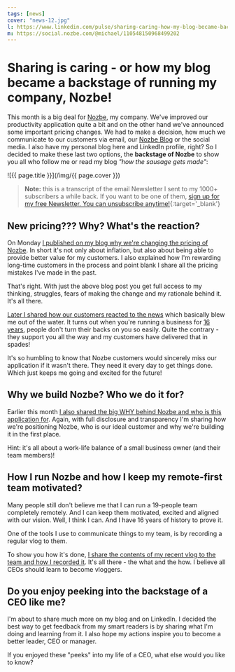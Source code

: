 ```yaml
---
tags: [news]
cover: "news-12.jpg"
l: https://www.linkedin.com/pulse/sharing-caring-how-my-blog-became-backstage-running-sliwinski
m: https://social.nozbe.com/@michael/110548150968499202
---
```


# Sharing is caring - or how my blog became a backstage of running my company, Nozbe!

This month is a big deal for [Nozbe][n], my company. We've improved our productivity application quite a bit and on the other hand we've announced some important pricing changes. We had to make a decision, how much we communicate to our customers via email, our [Nozbe Blog][nb] or the social media. I also have my personal blog here and LinkedIn profile, right? So I decided to make these last two options, the **backstage of Nozbe** to show you all who follow me or read my blog *"how the sausage gets made"*:

<!--More-->

![{{ page.title }}](/img/{{ page.cover }})

> **Note:** this is a transcript of the email Newsletter I sent to my 1000+ subscribers a while back. If you want to be one of them, [sign up for my free Newsletter. You can unsubscribe anytime!](https://michael.gratis/n){:target='_blank'}

## New pricing??? Why? What's the reaction?

On Monday [I published on my blog why we're changing the pricing of Nozbe](/pricing-why/). In short it's not only about inflation, but also about being able to provide better value for my customers. I also explained how I'm rewarding long-time customers in the process and point blank I share all the pricing mistakes I've made in the past.

That's right. With just the above blog post you get full access to my thinking, struggles, fears of making the change and my rationale behind it. It's all there.

[Later I shared how our customers reacted to the news](/compliments/) which basically blew me out of the water. It turns out when you're running a business for [16 years](/nozbe16/), people don't turn their backs on you so easily. Quite the contrary - they support you all the way and my customers have delivered that in spades!

It's so humbling to know that Nozbe customers would sincerely miss our application if it wasn't there. They need it every day to get things done. Which just keeps me going and excited for the future!

## Why we build Nozbe? Who we do it for?

Earlier this month [I also shared the big WHY behind Nozbe and who is this application for](/nozbe-why/). Again, with full disclosure and transparency I'm sharing how we're positioning Nozbe, who is our ideal customer and why we're building it in the first place.

Hint: it's all about a work-life balance of a small business owner (and their team members)!

## How I run Nozbe and how I keep my remote-first team motivated?

Many people still don't believe me that I can run a 19-people team completely remotely. And I can keep them motivated, excited and aligned with our vision. Well, I think I can. And I have 16 years of history to prove it.

One of the tools I use to communicate things to my team, is by recording a regular vlog to them.

To show you how it's done, [I share the contents of my recent vlog to the team and how I recorded it](/nozbe-vlog/). It's all there - the what and the how. I believe all CEOs should learn to become vloggers.

## Do you enjoy peeking into the backstage of a CEO like me?

I'm about to share much more on my blog and on LinkedIn. I decided the best way to get feedback from my smart readers is by sharing what I'm doing and learning from it. I also hope my actions inspire you to become a better leader, CEO or manager.

If you enjoyed these "peeks" into my life of a CEO, what else would you like to know?




[nb]: https://nozbe.com/blog/?ref=mike

[n]: https://michael.gratis/nozbe
[np]: https://michael.gratis/nozbepersonal